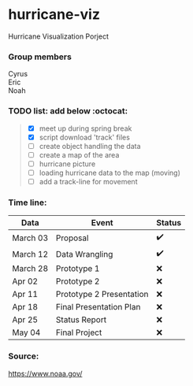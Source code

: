 # hurricane-viz

Hurricane Visualization Porject

### Group members

Cyrus  
Eric  
Noah  

### TODO list: add below :octocat:

> - [x] meet up during spring break
> - [x] script download 'track' files
> - [ ] create object handling the data
> - [ ] create a map of the area
> - [ ] hurricane picture 
> - [ ] loading hurricane data to the map (moving)
> - [ ] add a track-line for movement


### Time line:


| Data | Event | Status
| -------- | -------- | -------- |
| March 03 | Proposal |:heavy_check_mark:|
| March 12 | Data Wrangling |:heavy_check_mark:|
| March 28 | Prototype 1 |:x:|
| Apr 02 | Prototype 2 |:x:|
| Apr 11 | Prototype 2 Presentation |:x:|
| Apr 18 | Final Presentation Plan |:x:|
| Apr 25 | Status Report |:x:|
| May 04 | Final Project |:x:|



### Source:
https://www.noaa.gov/
